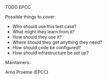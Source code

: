 TODO EPCC

Possible things to cover:

* Who should use this test case?
* What might they learn from it?
* How should they use it?
* Where should they get anything they need?
* How should code be configured?
* How should infrastructure be set up?

Maintainers:

Arno Proeme (EPCC)

